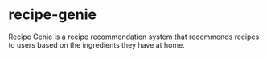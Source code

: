 # recipe-genie
Recipe Genie is a recipe recommendation system that recommends recipes to users based on the ingredients they have at home.
